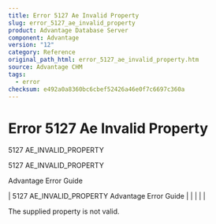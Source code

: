 ```yaml
---
title: Error 5127 Ae Invalid Property
slug: error_5127_ae_invalid_property
product: Advantage Database Server
component: Advantage
version: "12"
category: Reference
original_path_html: error_5127_ae_invalid_property.htm
source: Advantage CHM
tags:
  - error
checksum: e492a0a8360bc6cbef52426a46e0f7c6697c360a
---
```


# Error 5127 Ae Invalid Property

5127 AE\_INVALID\_PROPERTY

5127 AE\_INVALID\_PROPERTY

Advantage Error Guide

| 5127 AE\_INVALID\_PROPERTY  Advantage Error Guide |  |  |  |  |

The supplied property is not valid.
